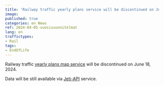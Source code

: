 ```yaml
---
title: 'Railway traffic yearly plans service will be discontinued on June 18, 2024'
image:
published: true
categories: en News
ref: 2024-04-05-vuosisuunnitelmat
lang: en
traffictypes:
- Rail
tags:
- EndOfLife
---
```


Railway traffic [yearly plans map service](https://rata.digitraffic.fi/vuosisuunnitelmat/) will be discontinued on June 18, 2024.

Data will be still available via [Jeti-API](https://rata.digitraffic.fi/jeti-api/) service.
